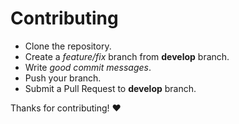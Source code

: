 # Contributing

- Clone the repository.
- Create a *feature/fix* branch from **develop** branch.
- Write *good commit messages*.
- Push your branch.
- Submit a Pull Request to **develop** branch.


Thanks for contributing! :heart:
